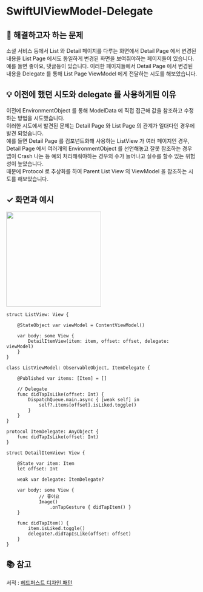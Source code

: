 # SwiftUIViewModel-Delegate

## 🤔 해결하고자 하는 문제
소셜 서비스 등에서 List 와 Detail 페이지를 다루는 화면에서 Detail Page 에서 변경된 내용을 List Page 에서도 동일하게 변경된 화면을 보여줘야하는 페이지들이 있습니다.  
예를 들면 좋아요, 댓글등이 있습니다. 이러한 페이지들에서 Detail Page 에서 변경된 내용을 Delegate 를 통해 List Page ViewModel 에게 전달하는 시도를 해보았습니다.  

## 💡 이전에 했던 시도와 delegate 를 사용하게된 이유
이전에 EnvironmentObject 를 통해 ModelData 에 직접 접근해 값을 참조하고 수정하는 방법을 시도했습니다.  
이러한 시도에서 발견된 문제는 Detail Page 와 List Page 의 관계가 일대다인 경우에 발견 되었습니다.  
예를 들면 Detail Page 를 컴포넌트화해 사용하는 ListView 가 여러 페이지인 경우, Detail Page 에서 여러개의 EnvironmentObject 를 선언해놓고 
잘못 참조하는 경우 앱이 Crash 나는 등 예외 처리해줘야하는 경우의 수가 늘어나고 실수를 할수 있는 위험성이 높았습니다.  
때문에 Protocol 로 추상화를 하여 Parent List View 의 ViewModel 을 참조하는 시도를 해보았습니다.

## ✓ 화면과 예시
<img src="https://user-images.githubusercontent.com/85481204/234418319-6111c021-b488-4b69-8462-4e70987d020c.gif" width="250">

```
struct ListView: View {

    @StateObject var viewModel = ContentViewModel()

    var body: some View {
        DetailItemView(item: item, offset: offset, delegate: viewModel)
    }
}

class ListViewModel: ObservableObject, ItemDelegate {
    
    @Published var items: [Item] = []
    
    // Delegate
    func didTapIsLike(offset: Int) {
        DispatchQueue.main.async { [weak self] in
            self?.items[offset].isLiked.toggle()
        }
    }
}

protocol ItemDelegate: AnyObject {
    func didTapIsLike(offset: Int)
}
```

```
struct DetailItemView: View {
    
    @State var item: Item
    let offset: Int
    
    weak var delegate: ItemDelegate?

    var body: some View {
            // 좋아요 
            Image()
                .onTapGesture { didTapItem() }
    }
    
    func didTapItem() {
        item.isLiked.toggle()
        delegate?.didTapIsLike(offset: offset)
    }
}
```

##  📚 참고
서적 : [헤드퍼스트 디자인 패턴](https://www.hanbit.co.kr/store/books/look.php?p_code=B6113501223)

